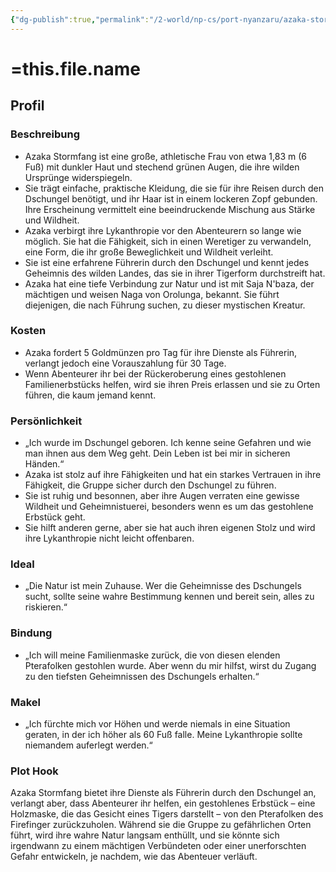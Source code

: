 ```yaml
---
{"dg-publish":true,"permalink":"/2-world/np-cs/port-nyanzaru/azaka-stormfang/"}
---
```



# =this.file.name

## Profil

### Beschreibung

- Azaka Stormfang ist eine große, athletische Frau von etwa 1,83 m (6 Fuß) mit dunkler Haut und stechend grünen Augen, die ihre wilden Ursprünge widerspiegeln.
- Sie trägt einfache, praktische Kleidung, die sie für ihre Reisen durch den Dschungel benötigt, und ihr Haar ist in einem lockeren Zopf gebunden. Ihre Erscheinung vermittelt eine beeindruckende Mischung aus Stärke und Wildheit.
- Azaka verbirgt ihre Lykanthropie vor den Abenteurern so lange wie möglich. Sie hat die Fähigkeit, sich in einen Weretiger zu verwandeln, eine Form, die ihr große Beweglichkeit und Wildheit verleiht.
- Sie ist eine erfahrene Führerin durch den Dschungel und kennt jedes Geheimnis des wilden Landes, das sie in ihrer Tigerform durchstreift hat.
- Azaka hat eine tiefe Verbindung zur Natur und ist mit Saja N'baza, der mächtigen und weisen Naga von Orolunga, bekannt. Sie führt diejenigen, die nach Führung suchen, zu dieser mystischen Kreatur.

### Kosten

- Azaka fordert 5 Goldmünzen pro Tag für ihre Dienste als Führerin, verlangt jedoch eine Vorauszahlung für 30 Tage. 
- Wenn Abenteurer ihr bei der Rückeroberung eines gestohlenen Familienerbstücks helfen, wird sie ihren Preis erlassen und sie zu Orten führen, die kaum jemand kennt.

### Persönlichkeit

- „Ich wurde im Dschungel geboren. Ich kenne seine Gefahren und wie man ihnen aus dem Weg geht. Dein Leben ist bei mir in sicheren Händen.“
- Azaka ist stolz auf ihre Fähigkeiten und hat ein starkes Vertrauen in ihre Fähigkeit, die Gruppe sicher durch den Dschungel zu führen.
- Sie ist ruhig und besonnen, aber ihre Augen verraten eine gewisse Wildheit und Geheimnistuerei, besonders wenn es um das gestohlene Erbstück geht.
- Sie hilft anderen gerne, aber sie hat auch ihren eigenen Stolz und wird ihre Lykanthropie nicht leicht offenbaren.

### Ideal

- „Die Natur ist mein Zuhause. Wer die Geheimnisse des Dschungels sucht, sollte seine wahre Bestimmung kennen und bereit sein, alles zu riskieren.“

### Bindung

- „Ich will meine Familienmaske zurück, die von diesen elenden Pterafolken gestohlen wurde. Aber wenn du mir hilfst, wirst du Zugang zu den tiefsten Geheimnissen des Dschungels erhalten.“

### Makel

- „Ich fürchte mich vor Höhen und werde niemals in eine Situation geraten, in der ich höher als 60 Fuß falle. Meine Lykanthropie sollte niemandem auferlegt werden.“

### Plot Hook

Azaka Stormfang bietet ihre Dienste als Führerin durch den Dschungel an, verlangt aber, dass Abenteurer ihr helfen, ein gestohlenes Erbstück – eine Holzmaske, die das Gesicht eines Tigers darstellt – von den Pterafolken des Firefinger zurückzuholen. Während sie die Gruppe zu gefährlichen Orten führt, wird ihre wahre Natur langsam enthüllt, und sie könnte sich irgendwann zu einem mächtigen Verbündeten oder einer unerforschten Gefahr entwickeln, je nachdem, wie das Abenteuer verläuft.


```

```


